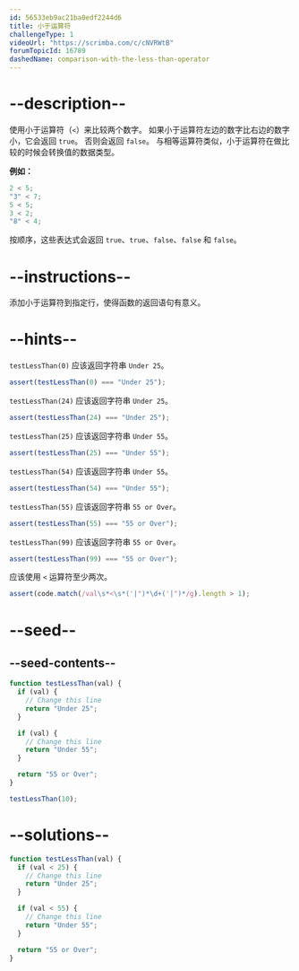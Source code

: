 ```yaml
---
id: 56533eb9ac21ba0edf2244d6
title: 小于运算符
challengeType: 1
videoUrl: "https://scrimba.com/c/cNVRWtB"
forumTopicId: 16789
dashedName: comparison-with-the-less-than-operator
---
```


# --description--

使用小于运算符（`<`）来比较两个数字。 如果小于运算符左边的数字比右边的数字小，它会返回 `true`。 否则会返回 `false`。 与相等运算符类似，小于运算符在做比较的时候会转换值的数据类型。

**例如：**

```js
2 < 5;
"3" < 7;
5 < 5;
3 < 2;
"8" < 4;
```

按顺序，这些表达式会返回 `true`、`true`、`false`、`false` 和 `false`。

# --instructions--

添加小于运算符到指定行，使得函数的返回语句有意义。

# --hints--

`testLessThan(0)` 应该返回字符串 `Under 25`。

```js
assert(testLessThan(0) === "Under 25");
```

`testLessThan(24)` 应该返回字符串 `Under 25`。

```js
assert(testLessThan(24) === "Under 25");
```

`testLessThan(25)` 应该返回字符串 `Under 55`。

```js
assert(testLessThan(25) === "Under 55");
```

`testLessThan(54)` 应该返回字符串 `Under 55`。

```js
assert(testLessThan(54) === "Under 55");
```

`testLessThan(55)` 应该返回字符串 `55 or Over`。

```js
assert(testLessThan(55) === "55 or Over");
```

`testLessThan(99)` 应该返回字符串 `55 or Over`。

```js
assert(testLessThan(99) === "55 or Over");
```

应该使用 `<` 运算符至少两次。

```js
assert(code.match(/val\s*<\s*('|")*\d+('|")*/g).length > 1);
```

# --seed--

## --seed-contents--

```js
function testLessThan(val) {
  if (val) {
    // Change this line
    return "Under 25";
  }

  if (val) {
    // Change this line
    return "Under 55";
  }

  return "55 or Over";
}

testLessThan(10);
```

# --solutions--

```js
function testLessThan(val) {
  if (val < 25) {
    // Change this line
    return "Under 25";
  }

  if (val < 55) {
    // Change this line
    return "Under 55";
  }

  return "55 or Over";
}
```

